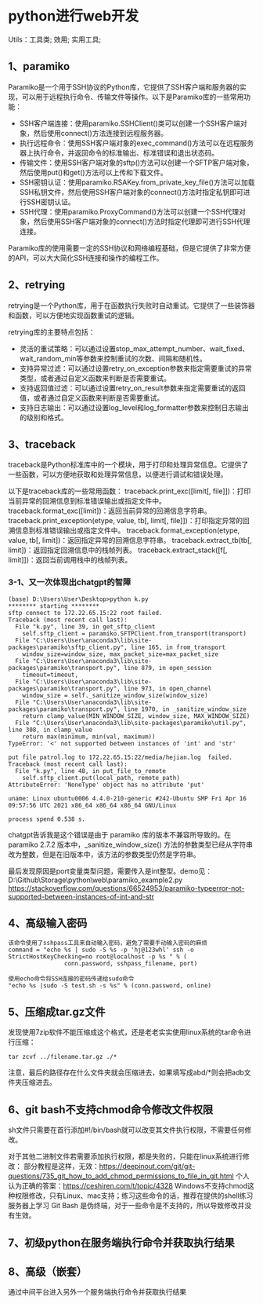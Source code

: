 # python进行web开发
Utils：工具类; 效用; 实用工具;

## 1、paramiko
Paramiko是一个用于SSH协议的Python库，它提供了SSH客户端和服务器的实现，可以用于远程执行命令、传输文件等操作。以下是Paramiko库的一些常用功能：

- SSH客户端连接：使用paramiko.SSHClient()类可以创建一个SSH客户端对象，然后使用connect()方法连接到远程服务器。
- 执行远程命令：使用SSH客户端对象的exec_command()方法可以在远程服务器上执行命令，并返回命令的标准输出、标准错误和退出状态码。
- 传输文件：使用SSH客户端对象的sftp()方法可以创建一个SFTP客户端对象，然后使用put()和get()方法可以上传和下载文件。
- SSH密钥认证：使用paramiko.RSAKey.from_private_key_file()方法可以加载SSH私钥文件，然后使用SSH客户端对象的connect()方法时指定私钥即可进行SSH密钥认证。
- SSH代理：使用paramiko.ProxyCommand()方法可以创建一个SSH代理对象，然后使用SSH客户端对象的connect()方法时指定代理即可进行SSH代理连接。

Paramiko库的使用需要一定的SSH协议和网络编程基础，但是它提供了非常方便的API，可以大大简化SSH连接和操作的编程工作。

## 2、retrying
retrying是一个Python库，用于在函数执行失败时自动重试。它提供了一些装饰器和函数，可以方便地实现函数重试的逻辑。

retrying库的主要特点包括：
- 灵活的重试策略：可以通过设置stop_max_attempt_number、wait_fixed、wait_random_min等参数来控制重试的次数、间隔和随机性。
- 支持异常过滤：可以通过设置retry_on_exception参数来指定需要重试的异常类型，或者通过自定义函数来判断是否需要重试。
- 支持返回值过滤：可以通过设置retry_on_result参数来指定需要重试的返回值，或者通过自定义函数来判断是否需要重试。
- 支持日志输出：可以通过设置log_level和log_formatter参数来控制日志输出的级别和格式。

## 3、traceback
traceback是Python标准库中的一个模块，用于打印和处理异常信息。它提供了一些函数，可以方便地获取和处理异常信息，以便进行调试和错误处理。

以下是traceback库的一些常用函数：
traceback.print_exc([limit[, file]])：打印当前异常的回溯信息到标准错误输出或指定文件中。
traceback.format_exc([limit])：返回当前异常的回溯信息字符串。
traceback.print_exception(etype, value, tb[, limit[, file]])：打印指定异常的回溯信息到标准错误输出或指定文件中。
traceback.format_exception(etype, value, tb[, limit])：返回指定异常的回溯信息字符串。
traceback.extract_tb(tb[, limit])：返回指定回溯信息中的栈帧列表。
traceback.extract_stack([f[, limit]])：返回当前调用栈中的栈帧列表。

### 3-1、又一次体现出chatgpt的智障
```
(base) D:\Users\User\Desktop>python k.py
******** starting ********
sftp connect to 172.22.65.15:22 root failed.
Traceback (most recent call last):
  File "k.py", line 39, in get_sftp_client
    self.sftp_client = paramiko.SFTPClient.from_transport(transport)
  File "C:\Users\User\anaconda3\lib\site-packages\paramiko\sftp_client.py", line 165, in from_transport
    window_size=window_size, max_packet_size=max_packet_size
  File "C:\Users\User\anaconda3\lib\site-packages\paramiko\transport.py", line 879, in open_session
    timeout=timeout,
  File "C:\Users\User\anaconda3\lib\site-packages\paramiko\transport.py", line 973, in open_channel
    window_size = self._sanitize_window_size(window_size)
  File "C:\Users\User\anaconda3\lib\site-packages\paramiko\transport.py", line 1970, in _sanitize_window_size
    return clamp_value(MIN_WINDOW_SIZE, window_size, MAX_WINDOW_SIZE)
  File "C:\Users\User\anaconda3\lib\site-packages\paramiko\util.py", line 308, in clamp_value
    return max(minimum, min(val, maximum))
TypeError: '<' not supported between instances of 'int' and 'str'

put file patrol.log to 172.22.65.15:22/media/hejian.log  failed.
Traceback (most recent call last):
  File "k.py", line 48, in put_file_to_remote
    self.sftp_client.put(local_path, remote_path)
AttributeError: 'NoneType' object has no attribute 'put'

uname: Linux ubuntu0006 4.4.0-210-generic #242-Ubuntu SMP Fri Apr 16 09:57:56 UTC 2021 x86_64 x86_64 x86_64 GNU/Linux

process spend 0.538 s.
```
chatgpt告诉我是这个错误是由于 paramiko 库的版本不兼容所导致的。在 paramiko 2.7.2 版本中，_sanitize_window_size() 方法的参数类型已经从字符串改为整数，但是在旧版本中，该方法的参数类型仍然是字符串。

最后发现原因是port变量类型问题，需要传入是int整型。demo见：D:\Github\Storage\python\web\paramiko_example2.py
https://stackoverflow.com/questions/66524953/paramiko-typeerror-not-supported-between-instances-of-int-and-str

## 4、高级输入密码
```
该命令使用了sshpass工具来自动输入密码，避免了需要手动输入密码的麻烦
command = "echo %s | sudo -S %s -p 'hj@123whl' ssh -o StrictHostKeyChecking=no root@localhost -p %s " % (
                conn.password, sshpass_filename, port)

使用echo命令将SSH连接的密码传递给sudo命令
"echo %s |sudo -S test.sh -s %s" % (conn.password, online)
```

## 5、压缩成tar.gz文件
发现使用7zip软件不能压缩成这个格式，还是老老实实使用linux系统的tar命令进行压缩：
```
tar zcvf ../filename.tar.gz ./*
```
注意，最后的路径存在什么文件夹就会压缩进去，如果填写成abd/*则会把adb文件夹压缩进去。

## 6、git bash不支持chmod命令修改文件权限
sh文件只需要在首行添加#!/bin/bash就可以改变其文件执行权限，不需要任何修改。

对于其他二进制文件若需要添加执行权限，都是失败的，只能在linux系统进行修改：
部分教程是这样，无效：https://deepinout.com/git/git-questions/735_git_how_to_add_chmod_permissions_to_file_in_git.html
个人认为正确的答案：https://ceshiren.com/t/topic/4328
Windows不支持chmod这种权限修改，只有Linux、mac支持；练习这些命令的话，推荐在提供的shell练习服务器上学习
Git Bash 是伪终端，对于一些命令是不支持的，所以导致修改并没有生效。

## 7、初级python在服务端执行命令并获取执行结果


## 8、高级（嵌套）
通过中间平台进入另外一个服务端执行命令并获取执行结果





